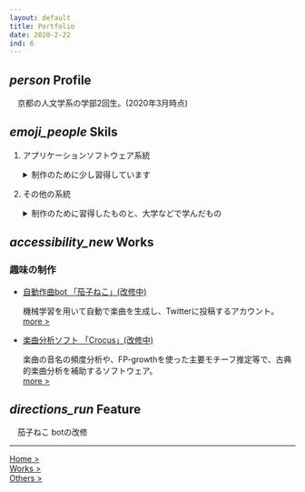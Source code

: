 ```yaml
---
layout: default
title: Portfolio
date: 2020-2-22
ind: 6
---
```


## <i class="material-icons mdc-list-item__graphic" aria-hidden="true">person</i> Profile

　京都の人文学系の学部2回生。(2020年3月時点)

## <i class="material-icons mdc-list-item__graphic" aria-hidden="true">emoji_people</i> Skils

1. アプリケーションソフトウェア系統

    <details><summary>制作のために少し習得しています</summary><div>

    <ul><li>制作環境の扱い</li>
    <table>
      <tr><td>OS</td><td>Windows, ubuntu</td></tr>
      <tr><td>App</td><td>DAW, Vocaloid, Git, Elan, Praat, Unity など</td></tr>
      <tr><td>言語 他</td><td>Python, c/c++, R, javascript, Markup, (SQL, java, php)</td></tr>
    </table>
    </ul>

    </div></details>

2. その他の系統

    <details><summary>制作のために習得したものと、大学などで学んだもの</summary><div>

    <ul><li>人文・芸術</li>
    <table>
      <tr><td>音楽</td><td>楽曲分析, (作曲, 楽譜浄書)</td></tr>
    </table>
    </ul>

    </div></details>

## <i class="material-icons mdc-list-item__graphic" aria-hidden="true">accessibility_new</i> Works

### 趣味の制作

- [自動作曲bot 「茄子ねこ」(改修中)](https://twitter.com/cc_99_ff)

    機械学習を用いて自動で楽曲を生成し、Twitterに投稿するアカウント。  
    [more >](https://nakashimas.github.io/docs/works/nasnecobot.html)

- [楽曲分析ソフト 「Crocus」(改修中)](https://github.com/nasneco/Crocus)

    楽曲の音名の頻度分析や、FP-growthを使った主要モチーフ推定等で、古典的楽曲分析を補助するソフトウェア。  
    [more >](https://nakashimas.github.io/docs/works/crocus.html)

## <i class="material-icons mdc-list-item__graphic" aria-hidden="true">directions_run</i> Feature

　茄子ねこ botの改修

<hr>

[Home >](https://nakashimas.github.io/index.html)  
[Works >](https://nakashimas.github.io/docs/works/works.html)  
[Others >](https://nakashimas.github.io/docs/others/others.html)